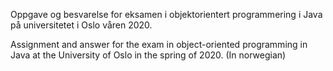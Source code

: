 Oppgave og besvarelse for eksamen i objektorientert programmering i Java på universitetet i Oslo våren 2020.

Assignment and answer for the exam in object-oriented programming in Java at the University of Oslo in the spring of 2020. (In norwegian)
